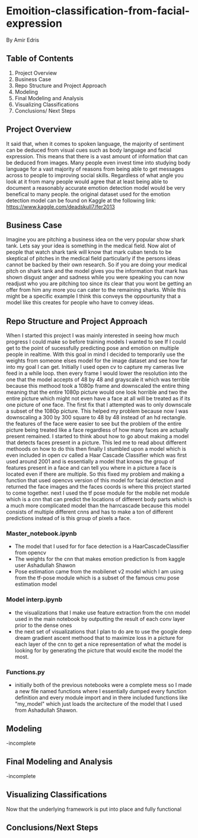 # Emoition-classification-from-facial-expression
By Amir Edris 
## Table of Contents
1. Project Overview
1. Business Case 
1. Repo Structure and Project Approach
1. Modeling 
1. Final Modeling and Analysis
1. Visualizing Classifications
1. Conclusions/ Next Steps
## Project Overview
It said that, when it comes to spoken language, the majority of sentiment can be deduced from visual cues such as body language and facial expression. This means that there is a vast amount of information that can be deduced from images. Many people even invest time into studying body language for a vast majority of reasons from being able to get messages across to people to improving social skills. Regardless of what angle you look at it from many people would agree that at least being able to document a reasonably accurate emotion detection model would be very benefical to many people.
the original dataset used for the emotion detection model can be found on Kaggle at the following link: https://www.kaggle.com/deadskull7/fer2013
## Business Case 
Imagine you are pitching a business idea on the very popular show shark tank. Lets say your idea is something in the medical field. Now alot of people that watch shark tank will know that mark cuban tends to be skeptical of pitches in the medical field particularly if the persons ideas cannot be backed by their own research. So if you are doing your medical pitch on shark tank and the model gives you the information that mark has shown disgust anger and sadness while you were speaking you can now readjust who you are pitching too since its clear that you wont be getting an offer from him any more you can cater to the remaining sharks. While this might be a specific example I think this conveys the oppourtunity that a model like this creates for people who have to convey ideas.

## Repo Structure and Project Approach
  When I started this project I was mainly interested in seeing how much progress I could make so before training models I wanted to see If I could get to the point of sucessfully predicting pose and emotion on multiple people in realtime. With this goal in mind I decided to temporarily use the weights from someone elses model for the image dataset and see how far into my goal I can get. Initially I used open cv to capture my cameras live feed in a while loop. then every frame I would lower the resolution into the one that the model accepts of 48 by 48 and grayscale it which was terrible because this methood took a 1080p frame and downscaled the entire thing meaning that the entire 1080p picture would one look horrible and two the entire picture which might not even have a face at all will be treated as if its one picture of one face. The first fix that I attempted was to only downscale a subset of the 1080p picture. This helped my problem because now I was downscaling a 300 by 300 square to 48 by 48 instead of an hd rectangle. the features of the face were easier to see but the problem of the entire picture being treated like a face regardless of how many faces are actually present remained. I started to think about how to go about making a model that detects faces present in a picture. This led me to read about different methoods on how to do this then finally I stumbled upon a model which is even included in open cv called a Haar Cascade Classifier which was first used around 2001 and is essentially a model that knows the group of features present in a face and can tell you where in a picture a face is located even if there are multiple. So this fixed my problem and making a function that used opencvs version of this model for facial detection and returned the face images and the faces coords is where this project started to come together. next I used the tf pose module for the mobile net module which is a cnn that can predict the locations of different body parts which is a much more complicated model than the harrcascade because this model consists of multiple different cnns and has to make a ton of different predictions instead of is this group of pixels a face.
 ### Master_notebook.ipynb
  - The model that I used for for face detection is a HaarCascadeClassifier from opencv
  - The weights for the cnn that makes emotion prediction Is from kaggle user Ashadullah Shawon
  - Pose estimation came from the mobilenet v2 model which I am using from the tf-pose module which is a subset of the famous cmu pose estimation model
 ### Model interp.ipynb
  - the visualizations that I make use feature extraction from the cnn model used in the main notebook by outputting the result of each conv layer prior to the dense ones
  - the next set of visualizations that I plan to do are to use the google deep dream gradient ascent methood that to maximize loss in a picture for each layer of the cnn to get a nice representation of what the model is looking for by generating the picture that would excite the model the most.
 ### Functions.py
 - initially both of the previous notebooks were a complete mess so I made a new file named functions where I essentially dumped every function definition and every module import and in there included functions like "my_model" which just loads the arcitecture of the model that I used from Ashadullah Shawon.
## Modeling 
-incomplete
## Final Modeling and Analysis 
-incomplete
## Visualizing Classifications 
Now that the underlying framework is put into place and fully functional 


## Conclusions/Next Steps 
